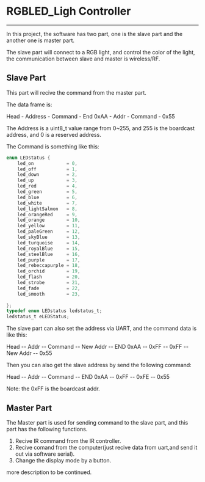 # RGBLED_Ligh Controller
------
In this project, the software has two part, one is the slave part and the another one is master part.

The slave part will connect to a RGB light, and control the color of the light, the communication between slave and master is wireless/RF.

## Slave Part

This part will recive the command from the master part.

The data frame is:

Head  -  Address  -  Command  -  End
0xAA  -    Addr   -  Command  -  0x55

The Address is a uint8_t value range from 0~255, and 255 is the boardcast address, and 0 is a reserved address.

The Command is something like this:
``` C 
enum LEDstatus {
    led_on            = 0,
    led_off           = 1,
    led_down          = 2,
    led_up            = 3,
    led_red           = 4,
    led_green         = 5,
    led_blue          = 6,
    led_white         = 7,
    led_lightSalmon   = 8,
    led_orangeRed     = 9,
    led_orange        = 10,
    led_yellow        = 11,
    led_paleGreen     = 12,
    led_skyBlue       = 13,
    led_turquoise     = 14,
    led_royalBlue     = 15,
    led_steelBlue     = 16,
    led_purple        = 17,
    led_rebeccapurple = 18,
    led_orchid        = 19,
    led_flash         = 20,
    led_strobe        = 21,
    led_fade          = 22,
    led_smooth        = 23,
    
};
typedef enum LEDstatus ledstatus_t;
ledstatus_t eLEDStatus;
```

The slave part can also set the address via UART, and the command data is like this:

Head  --  Addr  --  Command  -- New Addr  --  END
0xAA  --  0xFF  --   0xFF    --  New Addr --  0x55

Then you can also get the slave address by send the following command:

Head  --  Addr  --  Command  --  END
0xAA  --  0xFF  --   0xFE    --  0x55

Note: the 0xFF is the boardcast addr.


## Master Part

The Master part is used for sending command to the slave part, and this part has the following functions.
1. Recive IR command from the IR controller.
2. Recive comand from the computer(just recive data from uart,and send it out via software serial).
3. Change the display mode by a button.

more description to be continued.


